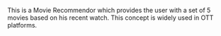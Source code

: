 This is a Movie Recommendor which provides the user with a set of 5 movies based on his recent watch. This concept is widely used in OTT platforms.

